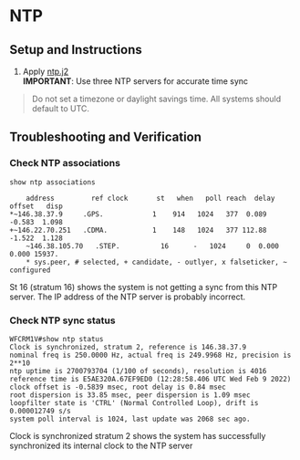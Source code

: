 # NTP

## Setup and Instructions

1. Apply [ntp.j2](ntp.j2)  
   **IMPORTANT**: Use three NTP servers for accurate time sync

> Do not set a timezone or daylight savings time. All systems should default to UTC.

## Troubleshooting and Verification

### Check NTP associations

```
show ntp associations

    address         ref clock       st   when   poll reach  delay  offset   disp
*~146.38.37.9     .GPS.            1    914   1024   377  0.089  -0.583  1.098
+~146.22.70.251   .CDMA.           1    148   1024   377 112.88  -1.522  1.128
    ~146.38.105.70   .STEP.          16      -   1024     0  0.000   0.000 15937.
    * sys.peer, # selected, + candidate, - outlyer, x falseticker, ~ configured
```   
St 16 (stratum 16) shows the system is not getting a sync from this NTP server. The IP address of the NTP server is probably incorrect.
    
### Check NTP sync status

```
WFCRM1V#show ntp status 
Clock is synchronized, stratum 2, reference is 146.38.37.9    
nominal freq is 250.0000 Hz, actual freq is 249.9968 Hz, precision is 2**10
ntp uptime is 2700793704 (1/100 of seconds), resolution is 4016
reference time is E5AE320A.67EF9ED0 (12:28:58.406 UTC Wed Feb 9 2022)
clock offset is -0.5839 msec, root delay is 0.84 msec
root dispersion is 33.85 msec, peer dispersion is 1.09 msec
loopfilter state is 'CTRL' (Normal Controlled Loop), drift is 0.000012749 s/s
system poll interval is 1024, last update was 2068 sec ago.
```

Clock is synchronized stratum 2 shows the system has successfully synchronized its internal clock to the NTP server
